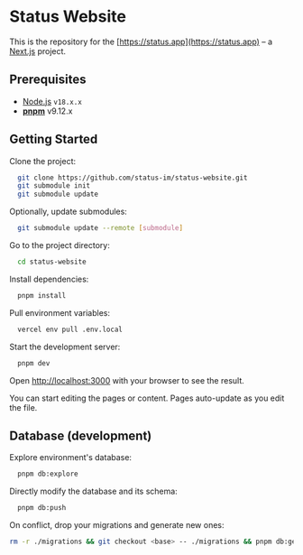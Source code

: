 # Status Website

This is the repository for the [https://status.app](https://status.app) – a [Next.js](https://nextjs.org/) project.

## Prerequisites

- [Node.js](https://nodejs.org/en/) `v18.x.x`
- **[pnpm](https://pnpm.io)** v9.12.x

## Getting Started

Clone the project:

```bash
  git clone https://github.com/status-im/status-website.git
  git submodule init
  git submodule update
```

Optionally, update submodules:

```bash
  git submodule update --remote [submodule]
```

Go to the project directory:

```bash
  cd status-website
```

Install dependencies:

```bash
  pnpm install
```

Pull environment variables:

```bash
  vercel env pull .env.local
```

Start the development server:

```bash
  pnpm dev
```

Open [http://localhost:3000](http://localhost:3000) with your browser to see the result.

You can start editing the pages or content. Pages auto-update as you edit the file.

## Database (development)

Explore environment's database:

```bash
  pnpm db:explore
```

Directly modify the database and its schema:

```bash
  pnpm db:push
```

On conflict, drop your migrations and generate new ones:

```bash
rm -r ./migrations && git checkout <base> -- ./migrations && pnpm db:generate
```

